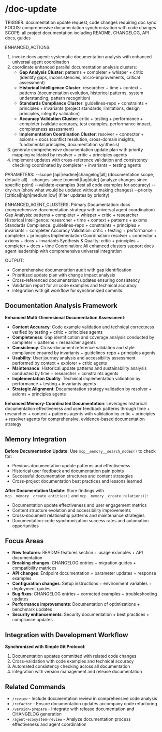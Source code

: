 # /doc-update

TRIGGER: documentation update request, code changes requiring doc sync
FOCUS: comprehensive documentation synchronization with code changes
SCOPE: all project documentation including README, CHANGELOG, API docs, guides

ENHANCED_ACTIONS:
1. invoke docs agent: systematic documentation analysis with enhanced universal agent coordination
2. coordinate enhanced parallel documentation analysis clusters:
   - **Gap Analysis Cluster**: patterns + completer + whisper + critic (identify gaps, inconsistencies, micro-improvements, critical assessment)
   - **Historical Intelligence Cluster**: researcher + time + context + patterns (documentation evolution, historical patterns, system understanding, pattern recognition)
   - **Standards Compliance Cluster**: guidelines-repo + constraints + principles + invariants (project standards, limitations, design principles, integrity validation)
   - **Accuracy Validation Cluster**: critic + testing + performance + completer (validate accuracy, test examples, performance impact, completeness assessment)
   - **Implementation Coordination Cluster**: resolver + connector + axioms + docs (conflict resolution, cross-domain insights, fundamental principles, documentation synthesis)
3. generate comprehensive documentation update plan with priority mapping validated by resolver + critic + principles agents
4. implement updates with cross-reference validation and consistency checking coordinated by completer + invariants + testing agents

PARAMETERS:
--scope [api|readme|changelog|all] (documentation scope, default: all)
--changes-since [commit|tag|date] (analyze changes since specific point)
--validate-examples (test all code examples for accuracy)
--dry-run (show what would be updated without making changes)
--priority [critical|high|medium|low] (filter updates by priority)

ENHANCED_AGENT_CLUSTERS:
Primary Documentation: docs (comprehensive documentation strategy with universal agent coordination)
Gap Analysis: patterns + completer + whisper + critic + researcher
Historical Intelligence: researcher + time + context + patterns + axioms
Standards Compliance: guidelines-repo + constraints + principles + invariants + completer
Accuracy Validation: critic + testing + performance + completer + principles
Implementation Coordination: resolver + connector + axioms + docs + invariants
Synthesis & Quality: critic + principles + completer + docs + time
Coordination: All enhanced clusters support docs agent leadership with comprehensive universal integration

OUTPUT:
- Comprehensive documentation audit with gap identification
- Prioritized update plan with change impact analysis
- Cross-referenced documentation updates ensuring consistency
- Validation report for all code examples and technical accuracy
- Integration with git workflow for synchronized commits

## Documentation Analysis Framework

**Enhanced Multi-Dimensional Documentation Assessment**:
- **Content Accuracy**: Code example validation and technical correctness verified by testing + critic + principles agents
- **Completeness**: Gap identification and coverage analysis conducted by completer + patterns + researcher agents
- **Consistency**: Cross-document reference validation and style compliance ensured by invariants + guidelines-repo + principles agents
- **Usability**: User journey analysis and accessibility assessment performed by context + explorer + critic agents
- **Maintenance**: Historical update patterns and sustainability analysis conducted by time + researcher + constraints agents
- **Implementation Quality**: Technical implementation validation by performance + testing + invariants agents
- **Strategic Alignment**: Documentation strategy validation by resolver + axioms + principles agents

**Enhanced Memory-Coordinated Documentation**: Leverages historical documentation effectiveness and user feedback patterns through time + researcher + context + patterns agents with validation by critic + principles + resolver agents for comprehensive, evidence-based documentation strategy

## Memory Integration

**Before Documentation Update**: Use `mcp__memory__search_nodes()` to check for:
- Previous documentation update patterns and effectiveness
- Historical user feedback and documentation pain points
- Successful documentation structures and content strategies
- Cross-project documentation best practices and lessons learned

**After Documentation Update**: Store findings with `mcp__memory__create_entities()` and `mcp__memory__create_relations()`:
- Documentation update effectiveness and user engagement metrics
- Content structure evolution and accessibility improvements
- Cross-document relationship patterns and maintenance strategies
- Documentation-code synchronization success rates and automation opportunities

## Focus Areas

- **New features**: README features section + usage examples + API documentation
- **Breaking changes**: CHANGELOG entries + migration guides + compatibility matrices
- **API changes**: Endpoint documentation + parameter updates + response examples
- **Configuration changes**: Setup instructions + environment variables + deployment guides
- **Bug fixes**: CHANGELOG entries + corrected examples + troubleshooting updates
- **Performance improvements**: Documentation of optimizations + benchmark updates
- **Security enhancements**: Security documentation + best practices + compliance updates

## Integration with Development Workflow

**Synchronized with Simple Git Protocol**:
1. Documentation updates committed with related code changes
2. Cross-validation with code examples and technical accuracy
3. Automated consistency checking across all documentation
4. Integration with version management and release documentation

## Related Commands

- `/review` - Include documentation review in comprehensive code analysis
- `/refactor` - Ensure documentation updates accompany code refactoring
- `/version-prepare` - Integrate with release documentation and CHANGELOG generation
- `/agent-ecosystem-review` - Analyze documentation process effectiveness and agent coordination